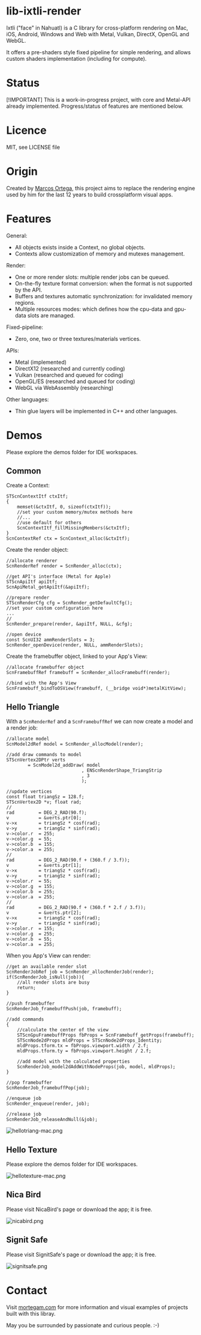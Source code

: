 # lib-ixtli-render

Ixtli ("face" in Nahuatl) is a C library for cross-platform rendering on Mac, iOS, Android, Windows and Web with Metal, Vulkan, DirectX, OpenGL and WebGL.

It offers a pre-shaders style fixed pipeline for simple rendering, and allows custom shaders implementation (including for compute).

# Status

[!IMPORTANT]
This is a work-in-progress project, with core and Metal-API already implemented. Progress/status of features are mentioned below.


# Licence

MIT, see LICENSE file

# Origin

Created by [Marcos Ortega](https://mortegam.com/), this project aims to replace the rendering engine used by him for the last 12 years to build crossplatform visual apps.

# Features

General:

- All objects exists inside a Context, no global objects.
- Contexts allow customization of memory and mutexes management.

Render:

- One or more render slots: multiple render jobs can be queued.
- On-the-fly texture format conversion: when the format is not supported by the API.
- Buffers and textures automatic synchronization: for invalidated memory regions.
- Multiple resources modes: which defines how the cpu-data and gpu-data slots are managed.

Fixed-pipeline:

- Zero, one, two or three textures/materials vertices.

APIs:

 - Metal (implemented)
 - DirectX12 (researched and currently coding)
 - Vulkan (researched and queued for coding)
 - OpenGL/ES (researched and queued for coding)
 - WebGL via WebAssembly (researching)

Other languages:

- Thin glue layers will be implemented in C++ and other languages.

# Demos

Please explore the demos folder for IDE workspaces.

## Common

Create a Context:

```
STScnContextItf ctxItf;
{
    memset(&ctxItf, 0, sizeof(ctxItf));
    //set your custom memory/mutex methods here
    //...
    //use default for others
    ScnContextItf_fillMissingMembers(&ctxItf);
}
ScnContextRef ctx = ScnContext_alloc(&ctxItf);
```

Create the render object:

```
//allocate renderer
ScnRenderRef render = ScnRender_alloc(ctx);

//get API's interface (Metal for Apple)
STScnApiItf apiItf;
ScnApiMetal_getApiItf(&apiItf);

//prepare render
STScnRenderCfg cfg = ScnRender_getDefaultCfg();
//set your custom configuration here
...
//
ScnRender_prepare(render, &apiItf, NULL, &cfg);

//open device
const ScnUI32 ammRenderSlots = 3;
ScnRender_openDevice(render, NULL, ammRenderSlots);
```

Create the framebuffer object, linked to your App's View:

```
//allocate framebuffer object
ScnFramebuffRef framebuff = ScnRender_allocFramebuff(render);

//bind with the App's View
ScnFramebuff_bindToOSView(framebuff, (__bridge void*)metalKitView);
```

## Hello Triangle

With a `ScnRenderRef` and a `ScnFramebuffRef` we can now create a model and a render job:

```
//allocate model
ScnModel2dRef model = ScnRender_allocModel(render);

//add draw commands to model
STScnVertex2DPtr verts
        = ScnModel2d_addDraw( model
                            , ENScnRenderShape_TriangStrip
                            , 3
                            );

//update vertices
const float triangSz = 128.f;
STScnVertex2D *v; float rad;
//
rad         = DEG_2_RAD(90.f);
v           = &verts.ptr[0];
v->x        = triangSz * cosf(rad);
v->y        = triangSz * sinf(rad);
v->color.r  = 255;
v->color.g  = 55;
v->color.b  = 155;
v->color.a  = 255;
//
rad         = DEG_2_RAD(90.f + (360.f / 3.f));
v           = &verts.ptr[1];
v->x        = triangSz * cosf(rad);
v->y        = triangSz * sinf(rad);
v->color.r  = 55;
v->color.g  = 155;
v->color.b  = 255;
v->color.a  = 255;
//
rad         = DEG_2_RAD(90.f + (360.f * 2.f / 3.f));
v           = &verts.ptr[2];
v->x        = triangSz * cosf(rad);
v->y        = triangSz * sinf(rad);
v->color.r  = 155;
v->color.g  = 255;
v->color.b  = 55;
v->color.a  = 255;

```

When you App's View can render:

```
//get an available render slot
ScnRenderJobRef job = ScnRender_allocRenderJob(render);
if(ScnRenderJob_isNull(job)){
    //all render slots are busy
    return;
}

//push framebuffer
ScnRenderJob_framebuffPush(job, framebuff);

//add commands
{
    //calculate the center of the view
    STScnGpuFramebuffProps fbProps = ScnFramebuff_getProps(framebuff);
    STScnNode2dProps mldProps = STScnNode2dProps_Identity;
    mldProps.tform.tx = fbProps.viewport.width / 2.f;
    mldProps.tform.ty = fbProps.viewport.height / 2.f;
    
    //add model with the calculated properties
    ScnRenderJob_model2dAddWithNodeProps(job, model, mldProps);
}

//pop framebuffer
ScnRenderJob_framebuffPop(job);

//enqueue job
ScnRender_enqueue(render, job);

//release job
ScnRenderJob_releaseAndNull(&job);
```


![hellotriang-mac.png](./README.assets/hellotriang-mac.png "hellotriang-mac")

## Hello Texture

Please explore the demos folder for IDE workspaces.

![hellotexture-mac.png](./README.assets/hellotexture-mac.png "hellotexture-mac")

## Nica Bird

Please visit NicaBird's page or download the app; it is free.

![nicabird.png](./README.assets/nicabird.png "nicabird")

## Signit Safe

Please visit SignitSafe's page or download the app; it is free.

![signitsafe.png](./README.assets/signitsafe.png "signitsafe")

# Contact

Visit [mortegam.com](https://mortegam.com/) for more information and visual examples of projects built with this libray.

May you be surrounded by passionate and curious people. :-)